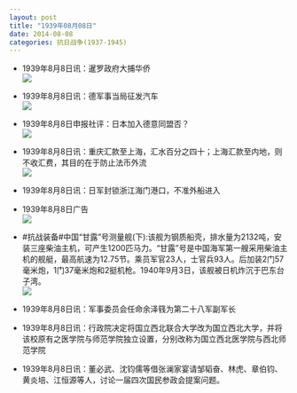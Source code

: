 ```yaml
---
layout: post
title: "1939年08月08日"
date: 2014-08-08
categories: 抗日战争(1937-1945)
---
```


<meta name="referrer" content="no-referrer" />

- 1939年8月8日讯：暹罗政府大捕华侨 <br/><img src="https://ww2.sinaimg.cn/large/aca367d8jw1ej5lc17gprj206q05rq3h.jpg" />

- 1939年8月8日讯：德军事当局征发汽车 <br/><img src="https://ww1.sinaimg.cn/large/aca367d8jw1ej5jl6vkf2j205405zweu.jpg" />

- 1939年8月8日申报社评：日本加入德意同盟否？ <br/><img src="https://ww3.sinaimg.cn/large/aca367d8jw1ej5humr7buj20kp0y5dw1.jpg" />

- 1939年8月8日讯：重庆汇款至上海，汇水百分之四十；上海汇款至内地，则不收汇费，其目的在于防止法币外流 <br/><img src="https://ww2.sinaimg.cn/large/aca367d8jw1ej59730oeyj208h0bxmyb.jpg" />

- 1939年8月8日讯：日军封锁浙江海门港口，不准外船进入 

- 1939年8月8日广告 <br/><img src="https://ww1.sinaimg.cn/large/aca367d8jw1ej528vfhx9j206w0h6q4k.jpg" />

- #抗战装备#中国“甘露”号测量舰(下):该舰为钢质船壳，排水量为2132吨，安装三座柴油主机，可产生1200匹马力。“甘露”号是中国海军第一艘采用柴油主机的舰艇，最高航速为12.75节。乘员军官23人，士官兵93人。后加装2门57毫米炮，1门37毫米炮和2挺机枪。1940年9月3日，该舰被日机炸沉于巴东台子湾。  <br/><img src="https://ww3.sinaimg.cn/large/aca367d8jw1ej4zy5o4ixj20a0081jrh.jpg" />

- 1939年8月8日讯：军事委员会任命余泽篯为第二十八军副军长 

- 1939年8月8日讯：行政院决定将国立西北联合大学改为国立西北大学，并将该校原有之医学院与师范学院独立设置，分别改称为国立西北医学院与西北师范学院 

- 1939年8月8日讯：董必武、沈钧儒等借张澜家宴请邹韬奋、林虎、章伯钧、黄炎培、江恒源等人，讨论一届四次国民参政会提案问题。 

